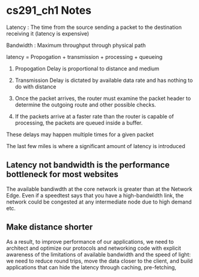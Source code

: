 # cs291_ch1 Notes

Latency
: The time from the source sending a packet to the destination receiving it
(latency is expensive)

Bandwidth
: Maximum throughput through physical path

latency = Propogation +  transmission + processing + queueing

1. Propogation Delay is proportional to distance and medium

2. Transmission Delay is dictated by available data rate and has nothing to do with distance

3. Once the packet arrives, the router must examine the packet header to determine the outgoing route and other possible checks.

4. If the packets arrive at a faster rate than the router is capable of processing, the packets are queued inside a buffer.

These delays may happen multiple times for a given packet

The last few  miles is where a significant amount  of  latency is introduced

## **Latency not bandwidth is the performance bottleneck for most websites**

The available bandiwdth at the core network is greater than at the Network Edge. Even  if a speedtest  says that you have a high-bandwidth link, the network could be congested at any intermediate node due to high demand etc.

## Make distance shorter

As a result, to improve performance of our applications, we need to architect and optimize our protocols and networking code with explicit awareness of the limitations of available bandwidth and the speed of light: we need to reduce round trips, move the data closer to the client, and build applications that can hide the latency through caching, pre-fetching,



